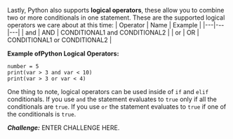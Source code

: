 Lastly, Python also supports **logical operators**, these allow you to combine two or more conditionals in one statement. These are the supported logical operators we care about at this time:
| Operator | Name | Example |
|---|---|---|
| and | AND | CONDITIONAL1 and CONDITIONAL2 |
| or | OR | CONDITIONAL1 or CONDITIONAL2 |

**Example ofPython Logical Operators:**
```
number = 5
print(var > 3 and var < 10)
print(var > 3 or var < 4)
```

One thing to note, logical operators can be used inside of `if` and `elif` conditionals. If you use `and` the statement evaluates to `true` only if all the conditionals are `true`. If you use `or` the statement evaluates to `true` if one of the conditionals is `true`.

***Challenge:*** ENTER CHALLENGE HERE.